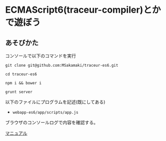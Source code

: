 ECMAScript6(traceur-compiler)とかで遊ぼう
===


## あそびかた

コンソールで以下のコマンドを実行

```
git clone git@github.com:MSakamaki/traceur-es6.git

cd traceur-es6

npm i && bower i

grunt server

```

以下のファイルにプログラムを記述(既にしてある)

 * ``webapp-es6/app/scripts/app.js``

ブラウザのコンソールログで内容を確認する。

[マニュアル](ttps://github.com/google/traceur-compiler/wiki/LanguageFeatures )

